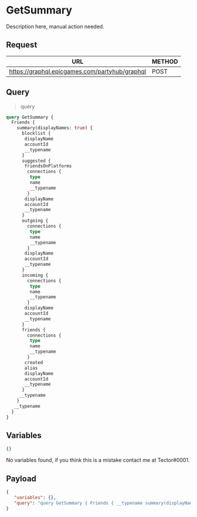 # GetSummary

Description here, manual action needed.

## Request
| URL | METHOD |
| - | - |
| https://graphql.epicgames.com/partyhub/graphql | POST |

## Query
> query
```graphql
query GetSummary {
  Friends {
    summary(displayNames: true) {
      blocklist {
       displayName
       accountId
       __typename
      }
      suggested {
       friendsOnPlatforms
        connections {
         type
         name
         __typename
        }
       displayName
       accountId
       __typename
      }
      outgoing {
        connections {
         type
         name
         __typename
        }
       displayName
       accountId
       __typename
      }
      incoming {
        connections {
         type
         name
         __typename
        }
       displayName
       accountId
       __typename
      }
      friends {
        connections {
         type
         name
         __typename
        }
       created
       alias
       displayName
       accountId
       __typename
      }
     __typename
    }
   __typename
  }
}
```

## Variables
```json
{}
```
No variables found, if you think this is a mistake contact me at Tector#0001.

## Payload
```json
{
   "variables": {},
   "query": "query GetSummary { Friends { __typename summary(displayNames: true) { __typename friends { __typename accountId displayName alias created connections { __typename name type } } incoming { __typename accountId displayName connections { __typename name type } } outgoing { __typename accountId displayName connections { __typename name type } } suggested { __typename accountId displayName connections { __typename name type } friendsOnPlatforms } blocklist { __typename accountId displayName } } } }"
}
```